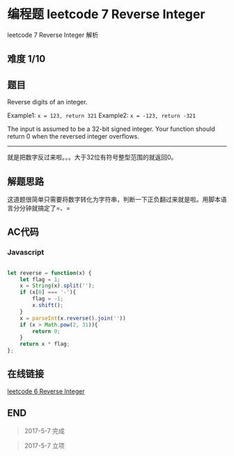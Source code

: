 # 编程题 leetcode 7 Reverse Integer

leetcode 7 Reverse Integer 解析

## 难度 1/10

## 题目

Reverse digits of an integer.

Example1: `x = 123, return 321`
Example2: `x = -123, return -321`

The input is assumed to be a 32-bit signed integer. Your function should return 0 when the reversed integer overflows.

---

就是把数字反过来啦。。。大于32位有符号整型范围的就返回0。

## 解题思路

这道题很简单只需要将数字转化为字符串，判断一下正负翻过来就是啦。用脚本语言分分钟就搞定了=、=

## AC代码

### Javascript

``` javascript

let reverse = function(x) {
    let flag = 1;
    x = String(x).split('');
    if (x[0] === '-'){
        flag = -1;
        x.shift();
    }
    x = parseInt(x.reverse().join(''))
    if (x > Math.pow(2, 31)){
        return 0;
    }
    return x * flag;
};

```
## 在线链接

[leetcode 6 Reverse Integer](https://leetcode.com/problems/reverse-integer)

## END

>   2017-5-7    完成

>   2017-5-7    立项
